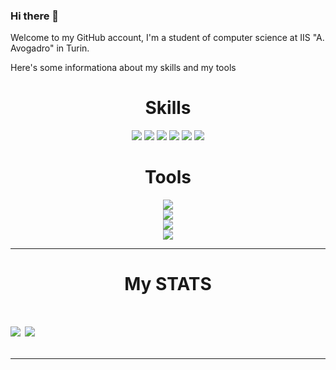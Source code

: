 ### Hi there 👋

Welcome to my GitHub account,
I'm a student of computer science at IIS "A. Avogadro" in Turin.

Here's some informationa about my skills and my tools

<h1 align="center">Skills</h1>
<div align="center">
  <img src="https://img.shields.io/badge/C%20-%23323330.svg?&style=for-the-badge&logo=cplusplus&logoColor=#00599C"/>
  <img src="https://img.shields.io/badge/git%20-%FCC624.svg?&style=for-the-badge&logo=git&logoColor=white"/>
  <img src="https://img.shields.io/badge/HTML5-E34F26?style=for-the-badge&logo=html5&logoColor=white"/>
  <img src="https://img.shields.io/badge/CSS3-1572B6?style=for-the-badge&logo=css3&logoColor=white"/>
  <img src="https://img.shields.io/badge/Markdown-000000?style=for-the-badge&logo=markdown&logoColor=white"/>
  <img src="https://img.shields.io/badge/github%20-%23121011.svg?&style=for-the-badge&logo=github&logoColor=white"/>
</div>

<h1 align="center">Tools</h1>
<div align="center">
  <img src="https://img.shields.io/static/v1?label=OS&message=Windows &color=blue&logo=artix-linux&style=for-the-badge&logoColor=white">
  <br>
  <img src="https://img.shields.io/static/v1?label=Shell&message=CMD&color=black&logo=powershell&style=for-the-badge&logoColor=white">
  <br>
  <img src="https://img.shields.io/static/v1?&label=EDITOR&message=VS CODE&color=purple&logo=visual-studio&style=for-the-badge&logoColor=light%20blue">
  <br>
  <img src="https://img.shields.io/static/v1?&label=Browser&message=Edge&color=blue&logo=firefox&style=for-the-badge&logoColor=yellow">
</div>

---

<h1 align="center">My STATS<h1>

<a href="https://github.com/Ant00o">
   <img align="center" src="https://github-readme-stats.vercel.app/api/top-langs/?username=Antonio-Bellini&hide_border=true&theme=radical"/></a>
<a href="https://github.com/Antonio-Bellini/Antonio-Bellini">
  <img align="center" src="https://github-readme-stats.gyro7.vercel.app/api?username=Antonio-Bellini&hide_border=true&show_icons=true&count_private=true&langs_count=10&theme=radical">
</a>

---
